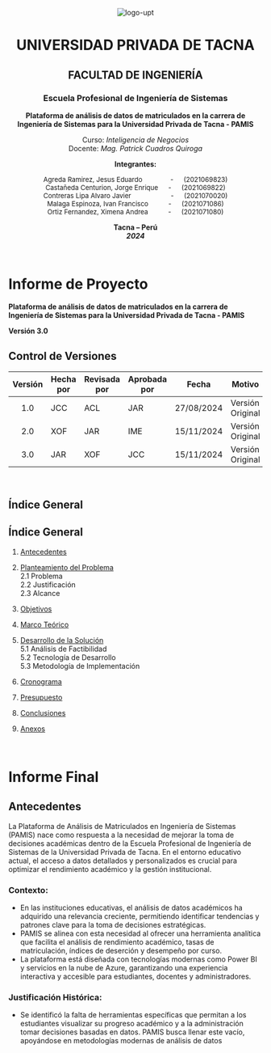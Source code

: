 <center>

![logo-upt](../media/logo-upt.png)

# UNIVERSIDAD PRIVADA DE TACNA  
## FACULTAD DE INGENIERÍA  
### Escuela Profesional de Ingeniería de Sistemas

**Plataforma de análisis de datos de matriculados en la carrera de Ingeniería de Sistemas para la Universidad Privada de Tacna - PAMIS**

Curso: *Inteligencia de Negocios*  
Docente: *Mag. Patrick Cuadros Quiroga*

**Integrantes:**

<p style="font-size: 13px;">Agreda Ramirez, Jesus Eduardo  &emsp;&emsp;&emsp;&emsp;- &emsp;  (2021069823)
<br>Castañeda Centurion, Jorge Enrique &emsp; - &emsp; (2021069822)
<br>Contreras Lipa Alvaro Javier &emsp;&emsp;&emsp;&emsp;&emsp;&ensp; - &emsp;  (2021070020)
<br>Malaga Espinoza, Ivan Francisco &emsp;&emsp;&ensp; - &emsp; (2021071086)
<br>Ortiz Fernandez, Ximena Andrea &emsp;&emsp;&ensp; - &emsp;  (2021071080)</p>

**Tacna – Perú**  
***2024***

</center>

<div style="page-break-after: always; visibility: hidden">\pagebreak</div>

# **Informe de Proyecto**

**Plataforma de análisis de datos de matriculados en la carrera de Ingeniería de Sistemas para la Universidad Privada de Tacna - PAMIS**

**Versión 3.0**

## **Control de Versiones**

| Versión | Hecha por | Revisada por | Aprobada por | Fecha      | Motivo           |
| :-----: | --------- | ------------ | ------------ | ---------- | ---------------- |
| 1.0     | JCC       | ACL          | JAR          | 27/08/2024 | Versión Original |
| 2.0     | XOF       | JAR          | IME          | 15/11/2024 | Versión Original |
| 3.0     | JAR       | XOF          | JCC          | 15/11/2024 | Versión Original |

<div style="page-break-after: always; visibility: hidden">\pagebreak</div>

## **Índice General**

## **Índice General**

1. [Antecedentes](#1)  

2. [Planteamiento del Problema](#2)  
   2.1 Problema  
   2.2 Justificación  
   2.3 Alcance  

3. [Objetivos](#3)  

4. [Marco Teórico](#4)  

5. [Desarrollo de la Solución](#5)  
   5.1 Análisis de Factibilidad  
   5.2 Tecnología de Desarrollo  
   5.3 Metodología de Implementación  

6. [Cronograma](#6)  

7. [Presupuesto](#7)  

8. [Conclusiones](#8)  

9. [Anexos](#9)  


<div style="page-break-after: always; visibility: hidden">\pagebreak</div>

# **Informe Final**

## Antecedentes <a id="1"></a>

La Plataforma de Análisis de Matriculados en Ingeniería de Sistemas (PAMIS) nace como respuesta a la necesidad de mejorar la toma de decisiones académicas dentro de la Escuela Profesional de Ingeniería de Sistemas de la Universidad Privada de Tacna. En el entorno educativo actual, el acceso a datos detallados y personalizados es crucial para optimizar el rendimiento académico y la gestión institucional.

### Contexto:
*  En las instituciones educativas, el análisis de datos académicos ha adquirido una relevancia creciente, permitiendo identificar tendencias y patrones clave para la toma de decisiones estratégicas.
* PAMIS se alinea con esta necesidad al ofrecer una herramienta analítica que facilita el análisis de rendimiento académico, tasas de matriculación, índices de deserción y desempeño por curso.
* La plataforma está diseñada con tecnologías modernas como Power BI y servicios en la nube de Azure, garantizando una experiencia interactiva y accesible para estudiantes, docentes y administradores.

### Justificación Histórica:
* Se identificó la falta de herramientas específicas que permitan a los estudiantes visualizar su progreso académico y a la administración tomar decisiones basadas en datos. PAMIS busca llenar este vacío, apoyándose en metodologías modernas de análisis de datos​
